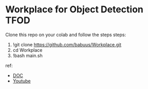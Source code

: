# Workplace for Object Detection TFOD

Clone this repo on your colab and follow the steps
steps:
1. !git clone https://github.com/babuus/Workplace.git
2. cd Workplace
3. !bash main.sh

ref:
- [DOC](https://tensorflow-object-detection-api-tutorial.readthedocs.io/en/latest/training.html)
- [Youtube](https://www.youtube.com/playlist?list=PLZoTAELRMXVNvTfHyJxPRcQkpV8ubBwHo)
